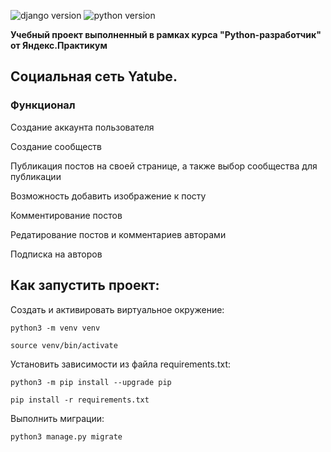 ![django version](https://img.shields.io/badge/Django-2.2.6-green)
![python version](https://img.shields.io/badge/Python-3.7%20%7C%203.8%20%7C%203.9-green)

**Учебный проект выполненный в рамках курса "Python-разработчик" от Яндекс.Практикум**
## Социальная сеть Yatube.
### Функционал
Создание аккаунта пользователя

Создание сообществ

Публикация постов на своей странице, а также выбор сообщества для публикации

Возможность добавить изображение к посту

Комментирование постов

Редатирование постов и комментариев авторами

Подписка на авторов


## Как запустить проект:
Cоздать и активировать виртуальное окружение:

```
python3 -m venv venv
```

```
source venv/bin/activate
```

Установить зависимости из файла requirements.txt:

```
python3 -m pip install --upgrade pip
```

```
pip install -r requirements.txt
```

Выполнить миграции:

```
python3 manage.py migrate
```
